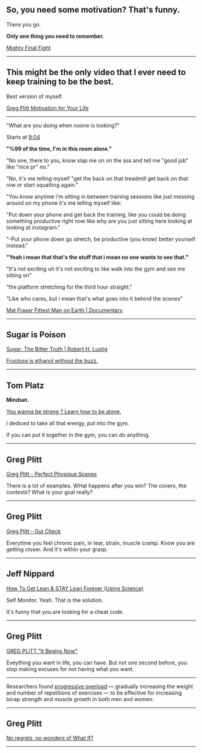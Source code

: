 ## So, you need some motivation? That's funny.

There you go.

**Only one thing you need to remember.**

[Mighty Final Fight](https://www.youtube.com/watch?v=fccaMp8aqz8)



---

## This might be the **only** video that I ever need to keep training to be the best. 

Best version of myself.

[Greg Plitt Motivation for Your Life](https://www.youtube.com/watch?v=B2zxxeKVFGs)


---

"What are you doing when noone is looking?"

Starts at [9:04](https://youtu.be/L3tjaPZU3FE?t=543)

**"%99 of the time, I'm in this room alone."**

"No one, there to you, know slap me on on the ass and tell me "good job" like "nice pr" no."

"No, it's me telling myself "get the back on that treadmill get back on that row or start squatting again."

"You know anytime i'm sitting in between training sessions like just messing around on my phone it's me telling myself like:

"Put down your phone and get back the training, like you could be doing something productive right now like why are you just sitting here looking at looking at instagram."

"-Put your phone down go stretch, be productive (you know) better yourself instead." 

**"Yeah i mean that that's the stuff that i mean no one wants to see that."**

"It's not exciting uh it's not exciting to like walk into the gym and see me sitting on"

"the platform stretching for the third hour straight."

"Like who cares, but i mean that's what goes into it behind the scenes"


[Mat Fraser Fittest Man on Earth | Documentary](https://www.youtube.com/watch?v=L3tjaPZU3FE)


---

## Sugar is Poison

[ Sugar: The Bitter Truth  | Robert H. Lustig](https://www.youtube.com/watch?v=dBnniua6-oM)

[Fructose is ethanol without the buzz.](https://youtu.be/dBnniua6-oM?t=4886)


---

## Tom Platz

**Mindset.**

[You wanna be strong ? Learn how to be alone.](https://www.youtube.com/watch?v=c_gvgmHFDOI)

I dediced to take all that energy, put into the gym.

If you can put it together in the gym, you can do anything.

---

## Greg Plitt

[Greg Plitt - Perfect Physique Scenes](https://www.youtube.com/watch?v=ftbMvITloh8)

There is a lot of examples. WHat happens after you win? The covers, the contests? What is your goal really?

---

## Greg Plitt

[Greg Plitt - Gut Check](https://youtu.be/VliGtrc8hKo?t=961)

Everytime you feel chronic pain, in tear, strain, muscle cramp. Know you are getting closer. And it's within your grasp.

---

## Jeff Nippard

[ How To Get Lean & STAY Lean Forever (Using Science) ](https://www.youtube.com/watch?v=roHQ3F7d9YQ&ab_channel=JeffNippard)

Self Monitor. Yeah. That is the solution.

It's funny that you are looking for a cheat code.

---

## Greg Plitt

[ GREG PLITT "It Begins Now"](https://www.youtube.com/watch?v=Rtv84F3kzIs)

Eveything you want in life, you can have. But not one second before, you stop making excuses for not having what you want. 

---

Researchers found [progressive overload](https://www.healthline.com/health/progressive-overload#benefits) — gradually increasing the weight and number of repetitions of exercises — to be effective for increasing bicep strength and muscle growth in both men and women.

---

## Greg Plitt

[No regrets, no wonders of What If?](https://www.youtube.com/watch?v=sFtgjAUe7P4)

---

